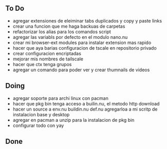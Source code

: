 ## To Do

- agregar extensiones de eleiminar tabs duplicados y copy y paste links
- crear una funcion que me haga backuas de carpetas
- refactorizar los alias para los comandos script
- agregar las variabls por defecto en el modulo nano.nu
- crear mi browser-ext modules para instalar extension mas rapido
- hacer que aya barias configuracion de tscale en repositorio privado
- crear configuracion encriptadas
- mejorar mis nombres de tailscale
- hacer que ctx tenga grupos
- agregar un comando para poder ver  y crear thumnails de videos

## Doing

- agregar soporte para archi linux con pacman
- hacer que pkg bin tenga acceso a builin.nu, el metodo http download
- hacer un source a env.nu buildin.nu def.nu agregarloa a mi scritp de instalacion base y desktop
- agregar en pacman a unzip para la instalacion de pkg bin
- configurar todo con yay

## Done

